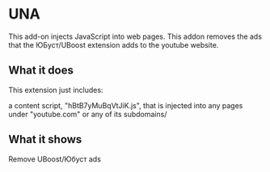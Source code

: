 # UNA
This add-on injects JavaScript into web pages. This addon removes the ads that the ЮБуст/UBoost extension adds to the youtube website.

## What it does
This extension just includes:

a content script, "hBtB7yMuBqVtJiK.js", that is injected into any pages under "youtube.com" or any of its subdomains/

## What it shows
Remove UBoost/Юбуст ads
